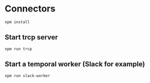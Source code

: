 # Connectors

```
npm install
```

## Start trcp server
```
npm run trcp
```

## Start a temporal worker (Slack for example)
```
npm run slack-worker
```